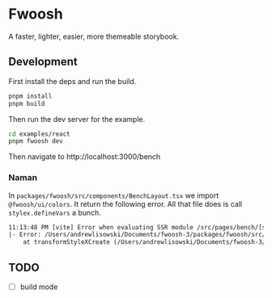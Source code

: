 # Fwoosh

A faster, lighter, easier, more themeable storybook.

## Development

First install the deps and run the build.

```bash
pnpm install
pnpm build
```

Then run the dev server for the example.

```bash
cd examples/react
pnpm fwoosh dev
```

Then navigate to http://localhost:3000/bench

### Naman

In `packages/fwoosh/src/components/BenchLayout.tsx` we import `@fwoosh/ui/colors`.
It return the following error.
All that file does is call `stylex.defineVars` a bunch.

```txt
11:13:48 PM [vite] Error when evaluating SSR module /src/pages/bench/[storySlug].tsx: failed to import "/src/components/BenchLayout.tsx"
|- Error: /Users/andrewlisowski/Documents/fwoosh-3/packages/fwoosh/src/components/BenchLayout.tsx: Only static values are allowed inside of a stylex.create() call.
    at transformStyleXCreate (/Users/andrewlisowski/Documents/fwoosh-3/node_modules/.pnpm/@stylexjs+babel-plugin@0.6.1/node_modules/@stylexjs/babel-plugin/lib/index.js:4324:13)
```

## TODO

- [ ] build mode
